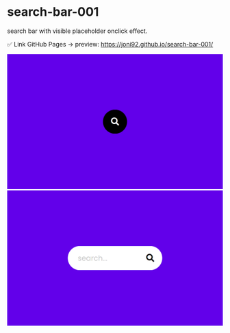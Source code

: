 # search-bar-001
search bar with visible placeholder onclick effect.



✅ Link GitHub Pages -> preview:   https://joni92.github.io/search-bar-001/


![preview0.png](https://github.com/Joni92/search-bar-001/blob/main/preview01.png)
![preview1.png](https://github.com/Joni92/search-bar-001/blob/main/preview02.png)
